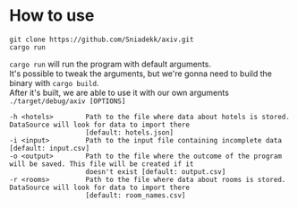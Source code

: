 # How to use

```
git clone https://github.com/Sniadekk/axiv.git
cargo run
```

`cargo run` will run the program with default arguments.  
It's possible to tweak the arguments, but we're gonna need to build the binary with `cargo build`.  
After it's built, we are able to use it with our own arguments `./target/debug/axiv [OPTIONS]`



    -h <hotels>        Path to the file where data about hotels is stored. DataSource will look for data to import there
                       [default: hotels.json]
    -i <input>         Path to the input file containing incomplete data [default: input.csv]
    -o <output>        Path to the file where the outcome of the program will be saved. This file will be created if it
                       doesn't exist [default: output.csv]
    -r <rooms>         Path to the file where data about rooms is stored. DataSource will look for data to import there
                       [default: room_names.csv]
